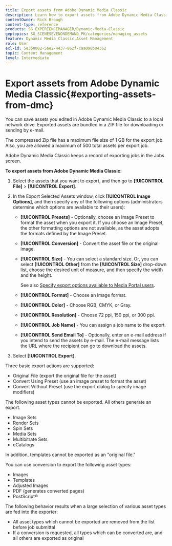 ```yaml
---
title: Export assets from Adobe Dynamic Media Classic
description: Learn how to export assets from Adobe Dynamic Media Classic.
contentOwner: Rick Brough
content-type: reference
products: SG_EXPERIENCEMANAGER/Dynamic-Media-Classic
geptopics: SG_SCENESEVENONDEMAND_PK/categories/managing_assets
feature: Dynamic Media Classic,Asset Management
role: User
exl-id: 5e3b0002-5ae2-4437-862f-caa098b04362
topic: Content Management
level: Intermediate
---
```

# Export assets from Adobe Dynamic Media Classic{#exporting-assets-from-dmc}

You can save assets you edited in Adobe Dynamic Media Classic to a local network drive. Exported assets are bundled in a ZIP file for downloading or sending by e-mail.

The compressed Zip file has a maximum file size of 1 GB for the export job. Also, you are allowed a maximum of 500 total assets per export job.

Adobe Dynamic Media Classic keeps a record of exporting jobs in the Jobs screen.

**To export assets from Adobe Dynamic Media Classic:**

1. Select the assets that you want to export, and then go to **[!UICONTROL File]** > **[!UICONTROL Export]**. 
1. In the Export Selected Assets window, click **[!UICONTROL Image Options]**, and then specify any of the following options (administrators determine which options are available to their users):

   * **[!UICONTROL Presets]** - Optionally, choose an Image Preset to format the asset when you export it. If you choose an Image Preset, the other formatting options are not available, as the asset adopts the formats defined by the Image Preset.

   * **[!UICONTROL Conversion]** - Convert the asset file or the original image.

   * **[!UICONTROL Size]** - You can select a standard size. Or, you can select **[!UICONTROL Other]** from the **[!UICONTROL Size]** drop-down list, choose the desired unit of measure, and then specify the width and the height.

        See also [Specify export options available to Media Portal users](specifying-export-options-available-media.md#specifying_export_options_available_to_media_portal_users).

   * **[!UICONTROL Format]** - Choose an image format.

   * **[!UICONTROL Color]** - Choose RGB, CMYK, or Gray.

   * **[!UICONTROL Resolution]** - Choose 72 ppi, 150 ppi, or 300 ppi.

   * **[!UICONTROL Job Name]** - You can assign a job name to the export.

   * **[!UICONTROL Send Email To]** - Optionally, enter an e-mail address if you intend to send the assets by e-mail. The e-mail message lists the URL where the recipient can go to download the assets.

1. Select **[!UICONTROL Export]**.

Three basic export actions are supported:

* Original File (export the original file for the asset)
* Convert Using Preset (use an image preset to format the asset)
* Convert Without Preset (use the export dialog to specify image modifiers)

The following asset types cannot be exported. All others generate an export.

* Image Sets
* Render Sets
* Spin Sets
* Media Sets
* Multibitrate Sets
* eCatalogs

In addition, templates cannot be exported as an "original file."

You can use conversion to export the following asset types:

* Images
* Templates
* Adjusted Images
* PDF (generates converted pages)
* PostScript&reg;

The following behavior results when a large selection of various asset types are fed into the exporter:

* All asset types which cannot be exported are removed from the list before job submittal 
* If a conversion is requested, all types which can be converted are, and all others are exported as original
